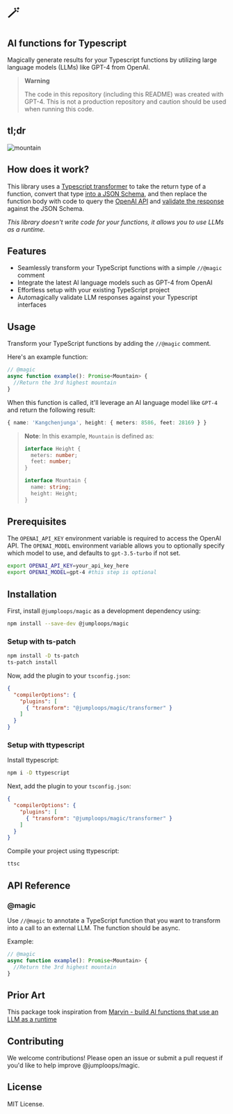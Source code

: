 # 🪄

## AI functions for Typescript

Magically generate results for your Typescript functions by utilizing large language models (LLMs) like GPT-4 from OpenAI. 

> **Warning**
>
> The code in this repository (including this README) was created with GPT-4. This is not a production repository and caution should be used when running this code. 

## tl;dr

![mountain](https://user-images.githubusercontent.com/8540079/230755514-56193e38-019b-4a33-bd68-a0268fa0b787.png)

## How does it work? 

This library uses a [Typescript transformer](https://github.com/itsdouges/typescript-transformer-handbook) to take the return type of a function, convert that type [into a JSON Schema](https://github.com/YousefED/typescript-json-schema), and then replace the function body with code to query the [OpenAI API](https://github.com/openai/openai-node) and [validate the response](https://github.com/ajv-validator/ajv) against the JSON Schema.

_This library doesn't write code for your functions, it allows you to use LLMs as a runtime._

## Features

- Seamlessly transform your TypeScript functions with a simple `//@magic` comment
- Integrate the latest AI language models such as GPT-4 from OpenAI
- Effortless setup with your existing TypeScript project
- Automagically validate LLM responses against your Typescript interfaces

## Usage

Transform your TypeScript functions by adding the `//@magic` comment.

Here's an example function:

```typescript
// @magic
async function example(): Promise<Mountain> {
  //Return the 3rd highest mountain
}
```

When this function is called, it'll leverage an AI language model like `GPT-4` and return the following result:

```typescript
{ name: 'Kangchenjunga', height: { meters: 8586, feet: 28169 } }
```

> **Note**: In this example, `Mountain` is defined as:
>
> ```typescript
> interface Height {
>   meters: number;
>   feet: number;
> }
> 
> interface Mountain {
>   name: string;
>   height: Height;
> }
> ```

## Prerequisites

The `OPENAI_API_KEY` environment variable is required to access the OpenAI API. The `OPENAI_MODEL` environment variable allows you to optionally specify which model to use, and defaults to `gpt-3.5-turbo` if not set. 

```bash
export OPENAI_API_KEY=your_api_key_here
export OPENAI_MODEL=gpt-4 #this step is optional
```

## Installation

First, install `@jumploops/magic` as a development dependency using:

```bash
npm install --save-dev @jumploops/magic
```

### Setup with ts-patch

```bash
npm install -D ts-patch
ts-patch install
```

Now, add the plugin to your `tsconfig.json`:
```json
{
  "compilerOptions": {
    "plugins": [
      { "transform": "@jumploops/magic/transformer" }
    ]
  }
}
```

### Setup with ttypescript

Install ttypescript:

```bash
npm i -D ttypescript
```

Next, add the plugin to your `tsconfig.json`:
```json
{
  "compilerOptions": {
    "plugins": [
      { "transform": "@jumploops/magic/transformer" }
    ]
  }
}
```

Compile your project using ttypescript:

```bash
ttsc
```

## API Reference

### @magic

Use `//@magic` to annotate a TypeScript function that you want to transform into a call to an external LLM. The function should be async.

Example:

```typescript
// @magic
async function example(): Promise<Mountain> {
  //Return the 3rd highest mountain
}
```

## Prior Art
This package took inspiration from [Marvin - build AI functions that use an LLM as a runtime](https://news.ycombinator.com/item?id=35366838)

## Contributing

We welcome contributions! Please open an issue or submit a pull request if you'd like to help improve @jumploops/magic.

## License

MIT License.
